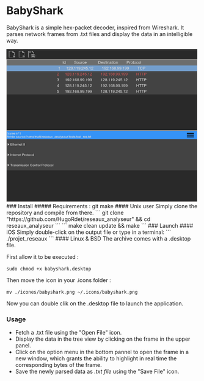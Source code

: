# BabyShark
BabyShark is a simple hex-packet decoder, inspired from Wireshark.
It parses network frames from .txt files and display the data in an intelligible way.

<img src="https://github.com/HugoRdet/reseaux_analyseur/blob/main/screenshots/screen_shot_1.png" width="500" height="400">
### Install
##### Requirements :  
git  
make
#### Unix user
Simply clone the repository and compile from there.
```
git clone "https://github.com/HugoRdet/reseaux_analyseur" && cd reseaux_analyseur 
```
```
make clean update && make
```
### Launch
#### iOS
Simply double-click on the output file or type in a terminal:
```
./projet_reseaux
```
#### Linux & BSD
The archive comes with a .desktop file.

First allow it to be executed : 
```
sudo chmod +x babyshark.desktop
```
Then move the icon in your .icons folder :
```
mv ./icones/babyshark.png ~/.icons/babyshark.png
```
Now you can double clik on the .desktop file to launch the application.
### Usage 
* Fetch a .txt file using the "Open File" icon.
* Display the data in the tree view by clicking on the frame in the upper panel.
* Click on the option menu in the bottom pannel to open the frame in a new window,
which grants the ability to highlight in real time the corresponding bytes of the frame.
* Save the newly parsed data as *.txt file* using the "Save File" icon.
